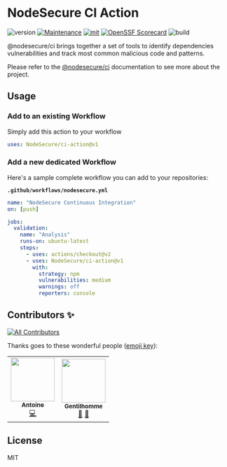 # NodeSecure CI Action

![version](https://img.shields.io/badge/dynamic/json.svg?style=for-the-badge&url=https://raw.githubusercontent.com/NodeSecure/ci-action/master/package.json&query=$.version&label=Version)
[![Maintenance](https://img.shields.io/badge/Maintained%3F-yes-green.svg?style=for-the-badge)](https://github.com/NodeSecure/ci-action/commit-activity)
[![mit](https://img.shields.io/github/license/Naereen/StrapDown.js.svg?style=for-the-badge)](https://github.com/NodeSecure/ci-action/blob/master/LICENSE)
[![OpenSSF
Scorecard](https://api.securityscorecards.dev/projects/github.com/NodeSecure/ci-action/badge?style=for-the-badge)](https://api.securityscorecards.dev/projects/github.com/NodeSecure/ci-action)
![build](https://img.shields.io/github/actions/workflow/status/NodeSecure/ci-action/node.js.yml?style=for-the-badge)

@nodesecure/ci brings together a set of tools to identify dependencies vulnerabilities
and track most common malicious code and patterns.

Please refer to the [@nodesecure/ci](https://github.com/NodeSecure/ci-action) documentation to see more about the project.

## Usage

### Add to an existing Workflow

Simply add this action to your workflow

```yaml
uses: NodeSecure/ci-action@v1
```

### Add a new dedicated Workflow

Here's a sample complete workflow you can add to your repositories:

**`.github/workflows/nodesecure.yml`**

```yaml
name: "NodeSecure Continuous Integration"
on: [push]

jobs:
  validation:
    name: "Analysis"
    runs-on: ubuntu-latest
    steps:
      - uses: actions/checkout@v2
      - uses: NodeSecure/ci-action@v1
        with:
          strategy: npm
          vulnerabilities: medium
          warnings: off
          reporters: console
```

## Contributors ✨

<!-- ALL-CONTRIBUTORS-BADGE:START - Do not remove or modify this section -->

[![All Contributors](https://img.shields.io/badge/all_contributors-2-orange.svg?style=flat-square)](#contributors-)

<!-- ALL-CONTRIBUTORS-BADGE:END -->

Thanks goes to these wonderful people ([emoji key](https://allcontributors.org/docs/en/emoji-key)):

<!-- ALL-CONTRIBUTORS-LIST:START - Do not remove or modify this section -->
<!-- prettier-ignore-start -->
<!-- markdownlint-disable -->
<table>
  <tr>
    <td align="center"><a href="https://github.com/antoine-coulon"><img src="https://avatars.githubusercontent.com/u/43391199?v=4?s=100" width="100px;" alt=""/><br /><sub><b>Antoine</b></sub></a><br /><a href="https://github.com/NodeSecure/ci-action/commits?author=antoine-coulon" title="Code">💻</a></td>
    <td align="center"><a href="https://www.linkedin.com/in/thomas-gentilhomme/"><img src="https://avatars.githubusercontent.com/u/4438263?v=4?s=100" width="100px;" alt=""/><br /><sub><b>Gentilhomme</b></sub></a><br /><a href="#maintenance-fraxken" title="Maintenance">🚧</a> <a href="https://github.com/NodeSecure/ci-action/pulls?q=is%3Apr+reviewed-by%3Afraxken" title="Reviewed Pull Requests">👀</a></td>
  </tr>
</table>

<!-- markdownlint-restore -->
<!-- prettier-ignore-end -->

<!-- ALL-CONTRIBUTORS-LIST:END -->

## License

MIT
